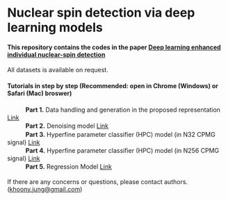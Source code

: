 # Nuclear spin detection via deep learning models
#### This repository contains the codes in the paper [Deep learning enhanced individual nuclear-spin detection](https://arxiv.org/abs/2006.13478)

All datasets is available on request.

#### Tutorials in step by step (Recommended: open in Chrome (Windows) or Safari (Mac) broswer)</br>

　　　**Part 1.** Data handling and generation in the proposed representation [Link](https://colab.research.google.com/drive/191nB0zGbcZt4i8mWgRwpDsdfDM0Y0gcC?usp=sharing)</br>
　　　**Part 2.** Denoising model [Link](https://colab.research.google.com/drive/1Ed4Mz6VKSFCNDou73YRJJ4KRqCyNTtmw?usp=sharing) </br>
　　　**Part 3.** Hyperfine parameter classifier (HPC) model (in N32 CPMG signal) [Link](https://colab.research.google.com/drive/1InF_4lNOHv7LwHPWHaU5HICKzmEQjF6p?usp=sharing)</br>
　　　**Part 4.** Hyperfine parameter classifier (HPC) model (in N256 CPMG signal) [Link](https://colab.research.google.com/drive/1YiGKW8sMdoxvQoChHabq4t_-XEK-3jqT?usp=sharing)</br>
　　　**Part 5.** Regression Model [Link](https://colab.research.google.com/drive/1zeYOQjuPerYKOxyRvh84A0Zfk3eCE0Tb?usp=sharing)</br>
</br>
If there are any concerns or questions, please contact authors. (khoony.jung@gmail.com)
